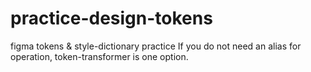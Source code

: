 # practice-design-tokens

figma tokens & style-dictionary practice
If you do not need an alias for operation, token-transformer is one option.
